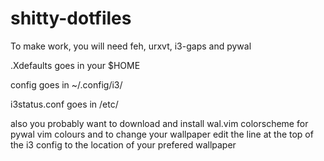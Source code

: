 # shitty-dotfiles

To make work, you will need feh, urxvt, i3-gaps and pywal

.Xdefaults goes in your $HOME

config goes in ~/.config/i3/

i3status.conf goes in /etc/

also you probably want to download and install wal.vim colorscheme for pywal vim colours
and to change your wallpaper edit the line at the top of the i3 config to the location of your prefered wallpaper
